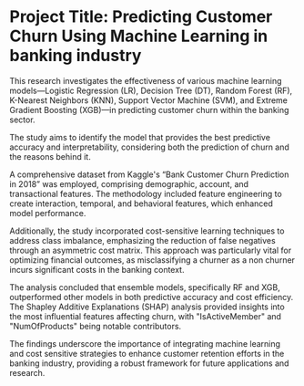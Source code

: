 # Project Title: Predicting Customer Churn Using Machine Learning in banking industry

This research investigates the effectiveness of various machine learning models—Logistic 
Regression (LR), Decision Tree (DT), Random Forest (RF), K-Nearest Neighbors (KNN), Support 
Vector Machine (SVM), and Extreme Gradient Boosting (XGB)—in predicting customer churn 
within the banking sector. 

The study aims to identify the model that provides the best predictive 
accuracy and interpretability, considering both the prediction of churn and the reasons behind it. 


A comprehensive dataset from Kaggle's “Bank Customer Churn Prediction in 2018” was 
employed, comprising demographic, account, and transactional features. The methodology 
included feature engineering to create interaction, temporal, and behavioral features, which 
enhanced model performance. 

Additionally, the study incorporated cost-sensitive learning techniques to address class imbalance, 
emphasizing the reduction of false negatives through an asymmetric cost matrix. This approach 
was particularly vital for optimizing financial outcomes, as misclassifying a churner as a non
churner incurs significant costs in the banking context. 

The analysis concluded that ensemble 
models, specifically RF and XGB, outperformed other models in both predictive accuracy and cost 
efficiency. The Shapley Additive Explanations (SHAP) analysis provided insights into the most 
influential features affecting churn, with "IsActiveMember" and "NumOfProducts" being notable 
contributors. 

The findings underscore the importance of integrating machine learning and cost
sensitive strategies to enhance customer retention efforts in the banking industry, providing a 
robust framework for future applications and research.
